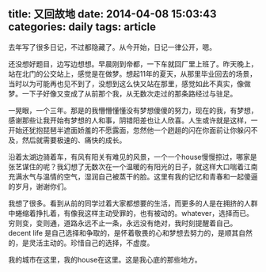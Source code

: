 title: 又回故地
date: 2014-04-08 15:03:43
categories: daily
tags: article
---
去年写了很多日记，不过都隐藏了。从今开始，日记一律公开，嗯。

还没想好题目，边写边想想。早晨刚到帝都，一下车就回厂里上班了。昨天晚上，站在北门的公交站上，感觉是在做梦。想起11年的夏天，从那里毕业回去的场景，当时以为可能再也见不到了，没想到这么快又站在那里，感觉如此不真实，像做梦。一下子好像又变成了从前那个我，从无数次走过的那条路经过与驻足。

一晃眼，一个三年。那是的我懵懵懂懂没有梦想傻傻的努力，现在的我，有梦想，感谢那些让我开始有梦想的人和事，阴错阳差也让人欣喜。人生或许就是这样，一开始还犹抱琵琶半遮面娇羞的不愿露面，忽然他一个趔趄的闪在你面前让你躲闪不及，然后就需要极速的、痛快的成长。

沿着太湖边骑着车，有风有阳关有难见的风景，一个一个house慢慢掠过，哪家是张艺谋住的呢？我幻想了无数次在一个温暖的有阳光的日子，就这样大口喘着江南充满水气与温情的空气，湿润自己被蒸干的脸。这里有我的记忆和青春和一起傻逼的岁月，谢谢你们。

我想了很多。看到从前的同学过着大家都想要的生活，而更多的人是在拥挤的人群中蜷缩着挣扎着，有像我这样主动受罪的，也有被动的。whatever，选择而已。穷则变，变则通，道路永远不止一条，永远没有绝对，我时刻提醒着自己。decent life 是自己选择和争取的，是怀着敬畏的心和梦想去努力的，是顺其自然的，是灵活主动的。珍惜自己的选择，不虚度。

我的城市在这里，我的house在这里。这是我心底的那些地方。
